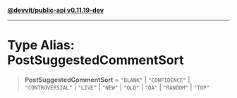 [**@devvit/public-api v0.11.19-dev**](../../README.md)

---

# Type Alias: PostSuggestedCommentSort

> **PostSuggestedCommentSort** = `"BLANK"` \| `"CONFIDENCE"` \| `"CONTROVERSIAL"` \| `"LIVE"` \| `"NEW"` \| `"OLD"` \| `"QA"` \| `"RANDOM"` \| `"TOP"`
